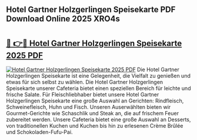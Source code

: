## Hotel Gartner Holzgerlingen Speisekarte PDF Download Online 2025 XRO4s

# <h2><a href="http://gc84z9i.nevu.top/?p=Hotel+Gartner+Holzgerlingen+Speisekarte">🔗 👉🔴 Hotel Gartner Holzgerlingen Speisekarte 2025 PDF</a></h2>

[![Hotel Gartner Holzgerlingen Speisekarte 2025 PDF](https://i.imgur.com/dBaPXMq.png)](http://gc84z9i.nevu.top/?p=Hotel+Gartner+Holzgerlingen+Speisekarte)
Die Hotel Gartner Holzgerlingen Speisekarte ist eine Gelegenheit, die Vielfalt zu genießen und etwas für sich selbst zu wählen. Die Hotel Gartner Holzgerlingen Speisekarte unserer Cafeteria bietet einen speziellen Bereich für leichte und frische Salate. Für Fleischliebhaber bietet unsere Hotel Gartner Holzgerlingen Speisekarte eine große Auswahl an Gerichten: Rindfleisch, Schweinefleisch, Huhn und Fisch. Unseren Auserwählten bieten wir Gourmet-Gerichte wie Schaschlik und Steak an, die auf frischem Feuer zubereitet werden. Unsere Cafeteria bietet eine große Auswahl an Desserts, von traditionellen Kuchen und Kuchen bis hin zu erlesenen Crème Brûlée und Schokoladen-Fufu-Pai.
